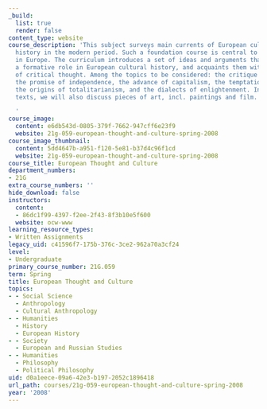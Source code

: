 ```yaml
---
_build:
  list: true
  render: false
content_type: website
course_description: 'This subject surveys main currents of European cultural and intellectual
  history in the modern period. Such a foundation course is central to the humanities
  in Europe. The curriculum introduces a set of ideas and arguments that have played
  a formative role in European cultural history, and acquaints them with some exemplars
  of critical thought. Among the topics to be considered: the critique of religion,
  the promise of independence, the advance of capitalism, the temptations of Marxism,
  the origins of totalitarianism, and the dialects of enlightenment. In addition to
  texts, we will also discuss pieces of art, incl. paintings and film.

  '
course_image:
  content: e6db543d-0805-379f-7662-947cff6e23f9
  website: 21g-059-european-thought-and-culture-spring-2008
course_image_thumbnail:
  content: 5dd4647b-a951-f120-5e81-b37d4c96f1cd
  website: 21g-059-european-thought-and-culture-spring-2008
course_title: European Thought and Culture
department_numbers:
- 21G
extra_course_numbers: ''
hide_download: false
instructors:
  content:
  - 86dc1f99-4397-f2ee-2f43-8f3b10e5f600
  website: ocw-www
learning_resource_types:
- Written Assignments
legacy_uid: c41596f7-175b-376c-3ce2-962a70a3cf24
level:
- Undergraduate
primary_course_number: 21G.059
term: Spring
title: European Thought and Culture
topics:
- - Social Science
  - Anthropology
  - Cultural Anthropology
- - Humanities
  - History
  - European History
- - Society
  - European and Russian Studies
- - Humanities
  - Philosophy
  - Political Philosophy
uid: d0a1eece-09a6-42e3-b197-2052c1896418
url_path: courses/21g-059-european-thought-and-culture-spring-2008
year: '2008'
---
```

